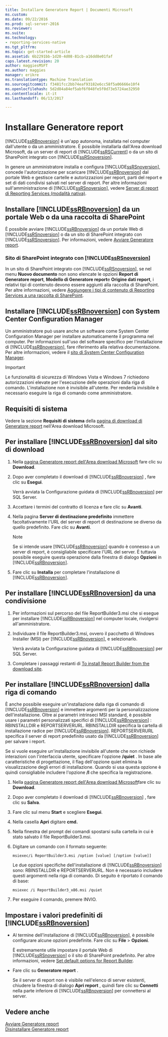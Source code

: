 ```yaml
---
title: Installare Generatore Report | Documenti Microsoft
ms.custom: 
ms.date: 09/22/2016
ms.prod: sql-server-2016
ms.reviewer: 
ms.suite: 
ms.technology:
- reporting-services-native
ms.tgt_pltfrm: 
ms.topic: get-started-article
ms.assetid: 6b2291bb-1d20-4d08-81cb-a16dd8e01faf
caps.latest.revision: 20
author: maggiesMSFT
ms.author: maggies
manager: erikre
ms.translationtype: Machine Translation
ms.sourcegitcommit: f3481fcc2bb74eaf93182e6cc58f5a06666e10f4
ms.openlocfilehash: 5d2d84a84ef5abf6f048fe5f0d73e5724ae32950
ms.contentlocale: it-it
ms.lasthandoff: 06/13/2017

---
```

# <a name="install-report-builder"></a>Installare Generatore report
  [!INCLUDE[ssRBnoversion](../../includes/ssrbnoversion-md.md)] è un'app autonoma, installata nel computer dall'utente o da un amministratore. È possibile installarla dall'Area download Microsoft, da un server di report di [!INCLUDE[ssRSCurrent](../../includes/ssrscurrent-md.md)] o da un sito di SharePoint integrato con [!INCLUDE[ssRSnoversion](../../includes/ssrsnoversion-md.md)].  
  
 In genere un amministratore installa e configura [!INCLUDE[ssRSnoversion](../../includes/ssrsnoversion-md.md)], concede l'autorizzazione per scaricare [!INCLUDE[ssRBnoversion](../../includes/ssrbnoversion-md.md)] dal portale Web e gestisce cartelle e autorizzazioni per report, parti del report e set di dati condivisi salvati nel server di report. Per altre informazioni sull'amministrazione di [!INCLUDE[ssRSnoversion](../../includes/ssrsnoversion-md.md)], vedere [Server di report di Reporting Services &#40;modalità nativa&#41;](../../reporting-services/report-server/reporting-services-report-server-native-mode.md).  
  
## <a name="install-includessrbnoversionincludesssrbnoversion-mdmd-from--a--web-portal-or-sharepoint-library"></a>Installare [!INCLUDE[ssRBnoversion](../../includes/ssrbnoversion-md.md)] da un portale Web o da una raccolta di SharePoint 
  
 È possibile avviare [!INCLUDE[ssRBnoversion](../../includes/ssrbnoversion-md.md)] da un portale Web di [!INCLUDE[ssRSnoversion](../../includes/ssrsnoversion-md.md)] o da un sito di SharePoint integrato con [!INCLUDE[ssRSnoversion](../../includes/ssrsnoversion-md.md)]. Per informazioni, vedere [Avviare Generatore report](../../reporting-services/report-builder/start-report-builder.md).  
  
### <a name="sharepoint-site-integrated-with-includessrsnoversionincludesssrsnoversion-mdmd"></a>Sito di SharePoint integrato con [!INCLUDE[ssRSnoversion](../../includes/ssrsnoversion-md.md)]
  
 In un sito di SharePoint integrato con [!INCLUDE[ssRSnoversion](../../includes/ssrsnoversion-md.md)], se nel menu **Nuovo documento** non sono elencate le opzioni **Report di Generatore report**, **Modello di Generatore report**e **Origine dati report**, i relativi tipi di contenuto devono essere aggiunti alla raccolta di SharePoint. Per altre informazioni, vedere [Aggiungere i tipi di contenuto di Reporting Services a una raccolta di SharePoint](../../reporting-services/report-server-sharepoint/add-reporting-services-content-types-to-a-sharepoint-library.md).  
 
## <a name="install-includessrbnoversionincludesssrbnoversion-mdmd-with-system-center-configuration-manager"></a>Installare [!INCLUDE[ssRBnoversion](../../includes/ssrbnoversion-md.md)] con System Center Configuration Manager 
  
 Un amministratore può usare anche un software come System Center Configuration Manager per installare automaticamente il programma nel computer. Per informazioni sull'uso del software specifico per l'installazione di [!INCLUDE[ssRBnoversion](../../includes/ssrbnoversion-md.md)], fare riferimento alla relativa documentazione. Per altre informazioni, vedere il [sito di System Center Configuration Manager](https://www.microsoft.com/en-us/cloud-platform/system-center-configuration-manager).  
  
> [!IMPORTANT]  
>  Le funzionalità di sicurezza di Windows Vista e Windows 7 richiedono autorizzazioni elevate per l'esecuzione delle operazioni dalla riga di comando. L'installazione non è invisibile all'utente. Per renderla invisibile è necessario eseguire la riga di comando come amministratore.  
  
## <a name="system-requirements"></a>Requisiti di sistema
  
 Vedere la sezione **Requisiti di sistema** della [pagina di download di Generatore report](http://go.microsoft.com/fwlink/?LinkID=734968) nell'Area download Microsoft.
  
##  <a name="download"></a> Per installare [!INCLUDE[ssRBnoversion](../../includes/ssrbnoversion-md.md)] dal sito di download  
  
1.  Nella [pagina Generatore report dell'Area download Microsoft](http://go.microsoft.com/fwlink/?LinkID=734968) fare clic su **Download**.  
  
2.  Dopo aver completato il download di [!INCLUDE[ssRBnoversion](../../includes/ssrbnoversion-md.md)] , fare clic su  **Esegui**.  
  
     Verrà avviata la Configurazione guidata di [!INCLUDE[ssRBnoversion](../../includes/ssrbnoversion-md.md)] per SQL Server.  
  
3.  Accettare i termini del contratto di licenza e fare clic su **Avanti**.  
  
4.  Nella pagina **Server di destinazione predefinito** immettere facoltativamente l'URL del server di report di destinazione se diverso da quello predefinito. Fare clic su **Avanti**.  
  
    > [!NOTE]  
    >  Se si intende usare [!INCLUDE[ssRBnoversion](../../includes/ssrbnoversion-md.md)] quando è connesso a un server di report, è consigliabile specificare l'URL del server. È tuttavia possibile eseguire questa operazione dalla finestra di dialogo **Opzioni** in [!INCLUDE[ssRBnoversion](../../includes/ssrbnoversion-md.md)].  
  
5.  Fare clic su **Installa** per completare l'installazione di [!INCLUDE[ssRBnoversion](../../includes/ssrbnoversion-md.md)].  
  
## <a name="to-install-includessrbnoversionincludesssrbnoversion-mdmd-from-a-share"></a>Per installare [!INCLUDE[ssRBnoversion](../../includes/ssrbnoversion-md.md)] da una condivisione  
  
1.  Per informazioni sul percorso del file ReportBuilder3.msi che si esegue per installare [!INCLUDE[ssRBnoversion](../../includes/ssrbnoversion-md.md)] nel computer locale, rivolgersi all'amministratore.  
  
2.  Individuare il file ReportBuilder3.msi, ovvero il pacchetto di Windows Installer (MSI) per [!INCLUDE[ssRBnoversion](../../includes/ssrbnoversion-md.md)], e selezionarlo.  
  
     Verrà avviata la Configurazione guidata di [!INCLUDE[ssRBnoversion](../../includes/ssrbnoversion-md.md)] per SQL Server.  
  
3.  Completare i passaggi restanti di [To install Report Builder from the download site](#download).  
  
## <a name="to-install-includessrbnoversionincludesssrbnoversion-mdmd-from-the-command-line"></a>Per installare [!INCLUDE[ssRBnoversion](../../includes/ssrbnoversion-md.md)] dalla riga di comando 

 È anche possibile eseguire un'installazione dalla riga di comando di [!INCLUDE[ssRBnoversion](../../includes/ssrbnoversion-md.md)] e immettere argomenti per la personalizzazione dell'installazione. Oltre ai parametri intrinseci MSI standard, è possibile usare i parametri personalizzati specifici di [!INCLUDE[ssRBnoversion](../../includes/ssrbnoversion-md.md)] : RBINSTALLDIR e REPORTSERVERURL. RBINSTALLDIR specifica la cartella di installazione radice per [!INCLUDE[ssRBnoversion](../../includes/ssrbnoversion-md.md)]. REPORTSERVERURL specifica il server di report predefinito usato da [!INCLUDE[ssRBnoversion](../../includes/ssrbnoversion-md.md)] per salvare i report.  
  
 Se si vuole eseguire un'installazione invisibile all'utente che non richiede interazioni con l'interfaccia utente, specificare l'opzione **/quiet** . In base alle caratteristiche di progettazione, il flag dell'opzione quiet elimina la visualizzazione degli errori di installazione. Quando si usa questa opzione è quindi consigliabile includere l'opzione **/l** che specifica la registrazione.   
  
1.  Nella [pagina Generatore report dell'Area download Microsoft](http://go.microsoft.com/fwlink/?LinkID=734968)fare clic su **Download**.  
  
2.  Dopo aver completato il download di [!INCLUDE[ssRBnoversion](../../includes/ssrbnoversion-md.md)] , fare clic su  **Salva**.  
  
3.  Fare clic sul menu **Start** e scegliere **Esegui**.  
  
4.  Nella casella **Apri** digitare **cmd.**  
  
5.  Nella finestra del prompt dei comandi spostarsi sulla cartella in cui è stato salvato il file ReportBuilder3.msi.  
  
6.  Digitare un comando con il formato seguente:  
  
     `msiexec/i ReportBuilder3.msi /option [value] [/option [value]]`  
  
     Le due opzioni specifiche dell'installazione di [!INCLUDE[ssRBnoversion](../../includes/ssrbnoversion-md.md)] sono: RBINSTALLDIR e REPORTSERVERURL. Non è necessario includere questi argomenti nella riga di comando. Di seguito è riportato il comando di base:  
  
     `msiexec /i ReportBuilder3_x86.msi /quiet`  
  
7.  Per eseguire il comando, premere INVIO.  
  
## <a name="set-includessrbnoversionincludesssrbnoversion-mdmd-defaults"></a>Impostare i valori predefiniti di [!INCLUDE[ssRBnoversion](../../includes/ssrbnoversion-md.md)]  
  
-   Al termine dell'installazione di [!INCLUDE[ssRBnoversion](../../includes/ssrbnoversion-md.md)], è possibile configurare alcune opzioni predefinite. Fare clic su **File** > **Opzioni**.  
  
     È estremamente utile impostare il portale Web di [!INCLUDE[ssRSnoversion](../../includes/ssrsnoversion-md.md)] o il sito di SharePoint predefinito. Per altre informazioni, vedere [Set default options for Report Builder](../../reporting-services/report-builder/set-default-options-for-report-builder.md).  
  
-   Fare clic su **Generatore report** .  
  
     Se il server di report non è visibile nell'elenco di server esistenti, chiudere la finestra di dialogo **Apri report** , quindi fare clic su **Connetti** nella parte inferiore di [!INCLUDE[ssRBnoversion](../../includes/ssrbnoversion-md.md)] per connettersi al server.  
  
## <a name="see-also"></a>Vedere anche  
 [Avviare Generatore report](../../reporting-services/report-builder/start-report-builder.md)   
 [Disinstallare Generatore report](../../reporting-services/install-windows/uninstall-report-builder.md)  
  
  

